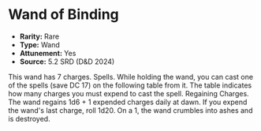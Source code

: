 # Wand of Binding

- **Rarity:** Rare
- **Type:** Wand
- **Attunement:** Yes
- **Source:** 5.2 SRD (D&D 2024)

This wand has 7 charges. Spells. While holding the wand, you can cast one of the spells (save DC 17) on the following table from it. The table indicates how many charges you must expend to cast the spell. Regaining Charges. The wand regains 1d6 + 1 expended charges daily at dawn. If you expend the wand's last charge, roll 1d20. On a 1, the wand crumbles into ashes and is destroyed.

